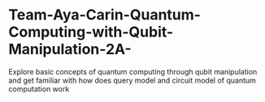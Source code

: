 # Team-Aya-Carin-Quantum-Computing-with-Qubit-Manipulation-2A-
Explore basic concepts of quantum computing through qubit manipulation and get familiar with how does query model and circuit model of quantum computation work
